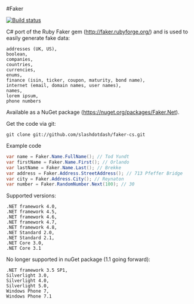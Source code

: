 #Faker

[![Build status](https://ci.appveyor.com/api/github/webhook?id=wy4ph4fajqcnbvu8?svg=true)](https://ci.appveyor.com/project/oriches/faker-cs)

C# port of the Ruby Faker gem (http://faker.rubyforge.org/) and is used to easily generate fake data:

	addresses (UK, US),
	boolean,
	companies,
	countries,
	currencies,
	enums,
	finance (isin, ticker, coupon, maturity, bond name),
	internet (email, domain names, user names),
	names,
	lorem ipsum,
	phone numbers

Available as a NuGet package (https://nuget.org/packages/Faker.Net).

Get the code via git:

    git clone git://github.com/slashdotdash/faker-cs.git

Example code 
```csharp
var name = Faker.Name.FullName(); // Tod Yundt
var firstName = Faker.Name.First(); // Orlando
var lastName = Faker.Name.Last(); // Brekke
var address = Faker.Address.StreetAddress(); // 713 Pfeffer Bridge
var city = Faker.Address.City(); // Reynaton
var number = Faker.RandomNumber.Next(100); // 30
```

Supported versions:

	.NET framework 4.0,
	.NET framework 4.5,
	.NET framework 4.6,
	.NET framework 4.7,
	.NET framework 4.8,
	.NET Standard 2.0,
	.NET Standard 2.1,
	.NET Core 3.0,
	.NET Core 3.1

No longer supported in nuGet package (1.1 going forward):

	.NET framework 3.5 SP1,
	Silverlight 3.0,
	Silverlight 4.0,
	Silverlight 5.0,
	Windows Phone 7,
	Windows Phone 7.1
